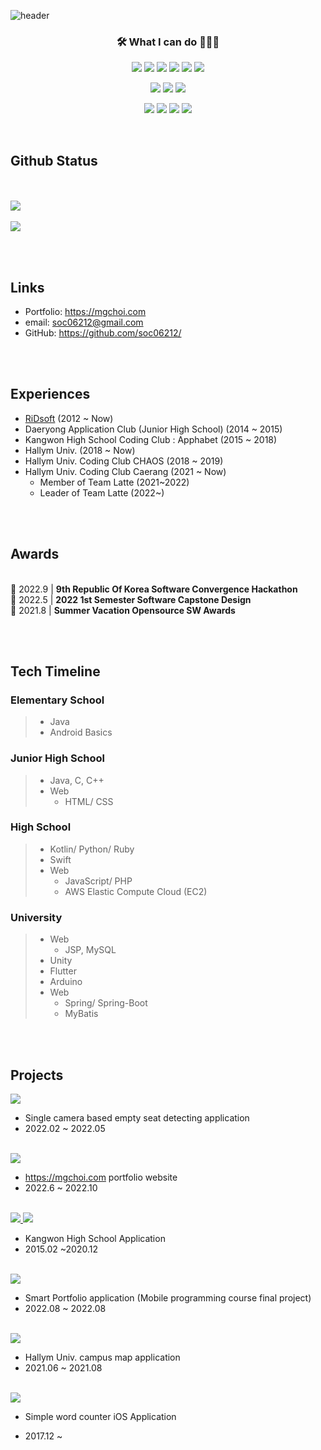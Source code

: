 ![header](https://capsule-render.vercel.app/api?type=waving&color=33691e&height=300&section=header&text=Myung%20Geun%20Choi&fontSize=64&fontColor=c5e1a5&animtaion=fadeIn)

<h3 align="center">🛠 What I can do 👨🏻‍💻</h3>
<p align="center">
  <a href="https://developer.apple.com/kr/swift/"><img src="https://img.shields.io/badge/Swift-FA7343?style=flat&logo=Swift&logoColor=white" /></a>
  <a href="https://kotlinlang.org"><img src="https://img.shields.io/badge/Kotlin-7F52FF?style=flat&logo=Kotlin&logoColor=white" /></a>
  <a href="https://java.com"><img src="https://img.shields.io/badge/Java-007396?style=flat&logo=Java&logoColor=white" /></a>
  <img src="https://img.shields.io/badge/C-A8B9CC?style=flat&logo=C&logoColor=white" />
  <img src="https://img.shields.io/badge/C%2B%2B-00599C?style=flat&logo=C%2B%2B&logoColor=white" />
  <a href="https://java.com"><img src="https://img.shields.io/badge/Unity-000000?style=flat&logo=Unity&logoColor=white" /></a>
</p>
<p align="center">
  <a href="https://www.apple.com/ios"><img src="https://img.shields.io/badge/iOS-000000?style=flat&logo=iOS&logoColor=white" /></a>
  <a href="https://developer.android.com"><img src="https://img.shields.io/badge/Android-3DDC84?style=flat&logo=Android&logoColor=white" /></a>
  <a href="https://flutter.dev"><img src="https://img.shields.io/badge/Flutter-02569B?style=flat&logo=Flutter&logoColor=white" /></a>
</p>
<p align="center">
  <img src="https://img.shields.io/badge/CSS3-1572B6?style=flat&logo=CSS3&logoColor=white" />
  <img src="https://img.shields.io/badge/JavaScript-F7DF1E?style=flat&logo=JavaScript&logoColor=white" />
  <img src="https://img.shields.io/badge/Node.js-339933?style=flat&logo=Node.js&logoColor=white" />
  <img src="https://img.shields.io/badge/MySQL-4479A1?style=flat&logo=MySQL&logoColor=white" />
</p>


<br>

## Github Status
<br><br>
<a href="https://github.com/soc06212">
    <img src="https://github-readme-stats.vercel.app/api?username=soc06212&count_private=true&show_icons=true"/>
  </a>
  <br><br>
  <a href="https://github.com/soc06212">
    <img src="https://github-readme-stats.vercel.app/api/top-langs/?username=soc06212" />
  </a>


<br><br>
## Links
* Portfolio: <https://mgchoi.com>
* email: [soc06212@gmail.com](mailto:soc06212@gmail.com)
* GitHub: <https://github.com/soc06212/>
  

<br><br>

## Experiences
  * [RiDsoft](http://ridsoft.xyz) (2012 ~ Now)
  * Daeryong Application Club (Junior High School) (2014 ~ 2015)
  * Kangwon High School Coding Club : Apphabet (2015 ~ 2018)
  * Hallym Univ. (2018 ~ Now)
  * Hallym Univ. Coding Club CHAOS (2018 ~ 2019)
  * Hallym Univ. Coding Club Caerang (2021 ~ Now)
    * Member of Team Latte (2021~2022)
    * Leader of Team Latte (2022~)

<br><br>

## Awards

<br>🥇 2022.9 | **9th Republic Of Korea Software Convergence Hackathon**
<br>🥈 2022.5 | **2022 1st Semester Software Capstone Design**
<br>🥈 2021.8 | **Summer Vacation Opensource SW Awards**


<br><br>

## Tech Timeline
### Elementary School
 > * Java
 > * Android Basics

### Junior High School
 > * Java, C, C++
 > * Web
 >   - HTML/ CSS

### High School
 > * Kotlin/ Python/ Ruby
 > * Swift
 > * Web
 >   - JavaScript/ PHP
 >   - AWS Elastic Compute Cloud (EC2)
 
### University
 > * Web
 >   - JSP, MySQL
 > * Unity
 > * Flutter
 > * Arduino
 > * Web
 >   - Spring/ Spring-Boot
 >   - MyBatis

<br><br>


## Projects

<a href="https://github.com/soc06212/deepseat">
  <img src="https://github-readme-stats.vercel.app/api/pin/?username=soc06212&repo=deepseat" />
</a>

* Single camera based empty seat detecting application
* 2022.02 ~ 2022.05

<br>
<a href="https://github.com/soc06212/mgchoi-com">
  <img src="https://github-readme-stats.vercel.app/api/pin/?username=soc06212&repo=mgchoi-com" />
</a>

* <https://mgchoi.com> portfolio website
* 2022.6 ~ 2022.10

<br>
<a href="https://github.com/soc06212/kanggo-pocket-android">
  <img src="https://github-readme-stats.vercel.app/api/pin/?username=soc06212&repo=kanggo-pocket-android" />
</a>
<a href="https://github.com/soc06212/kanggo-pocket-ios">
  <img src="https://github-readme-stats.vercel.app/api/pin/?username=soc06212&repo=kanggo-pocket-ios" />
</a>

* Kangwon High School Application
* 2015.02 ~2020.12

<br>
<a href="https://github.com/soc06212/smart-portfolio-android">
  <img src="https://github-readme-stats.vercel.app/api/pin/?username=soc06212&repo=smart-portfolio-android" />
</a>

* Smart Portfolio application (Mobile programming course final project)
* 2022.08 ~ 2022.08

<br>
<a href="https://github.com/soc06212/hallym-map">
  <img src="https://github-readme-stats.vercel.app/api/pin/?username=soc06212&repo=hallym-map" />
</a>

* Hallym Univ. campus map application
* 2021.06 ~ 2021.08

<br>
<a href="https://github.com/soc06212/word-counter">
  <img src="https://github-readme-stats.vercel.app/api/pin/?username=soc06212&repo=word-counter" />
</a>

* Simple word counter iOS Application
* 2017.12 ~

  <br>

